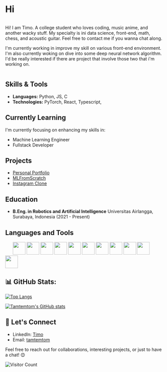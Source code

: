 # Hi

<div style="display: flex; align-items: center;">
    <div>
        <p>Hi! I am Timo. A college student who loves coding, music anime, and another wacky stuff. My specialty is ini data science, front-end, math, chess, and acoustic guitar. Feel free to contact me if you wanna chat along.</p>

<p>I'm currently working in improve my skill on various front-end environment. I'm also currently woking on dive into some deep neural network algorithm. I'd be really interested if there are project that involve those two that i'm working on.</p>
    </div>
</div>

## Skills & Tools

- **Languages:** Python, JS, C
- **Technologies:** PyTorch, React, Typescript,

## Currently Learning

 I'm currently focusing on enhancing my skills in:

- Machine Learning Engineer
- Fullstack Developer

## Projects

- [Personal Portfolio](https://github.com/tamtemtomm/tamtemtomv2)
- [MLFromScratch](https://github.com/tamtemtomm/MLFromScratch)
- [Instagram Clone](https://github.com/tamtemtomm/instagram-clone)

## Education

- **B.Eng. in Robotics and Artificial Intelligence**
  Universitas Airlangga, Surabaya, Indonesia (2021 - Present)

## Languages and Tools

<body>
<div class="DevIcons" style="display: inline; margin: 1.5rem">
  
  <img height=40 src="https://cdn.jsdelivr.net/gh/devicons/devicon@latest/icons/python/python-original.svg" />
  <img height=40 src="https://cdn.jsdelivr.net/gh/devicons/devicon@latest/icons/javascript/javascript-original.svg" />  
  <img height=40  src="https://cdn.jsdelivr.net/gh/devicons/devicon@latest/icons/c/c-original.svg" />   
  <img height=40 src="https://cdn.jsdelivr.net/gh/devicons/devicon@latest/icons/pytorch/pytorch-original.svg" />
  <img height=40 src="https://cdn.jsdelivr.net/gh/devicons/devicon@latest/icons/tensorflow/tensorflow-original.svg" />
  <img height=40 src="https://cdn.jsdelivr.net/gh/devicons/devicon@latest/icons/scikitlearn/scikitlearn-original.svg" />
  <img height=40 src="https://cdn.jsdelivr.net/gh/devicons/devicon@latest/icons/react/react-original.svg" />    
  <img height=40 src="https://cdn.jsdelivr.net/gh/devicons/devicon@latest/icons/typescript/typescript-original.svg" />       
  <img height=40 src="https://cdn.jsdelivr.net/gh/devicons/devicon@latest/icons/nodejs/nodejs-original.svg" />
  <img height=40  src="https://cdn.jsdelivr.net/gh/devicons/devicon@latest/icons/mongodb/mongodb-original.svg" />      
  <img height=40 src="https://cdn.jsdelivr.net/gh/devicons/devicon@latest/icons/firebase/firebase-original.svg" />
          
</div>
</body>

## 📊 GitHub Stats:

[![Top Langs](https://github-readme-stats.vercel.app/api/top-langs/?username=tamtemtomm&theme=gradient-purple)](https://github.com/alieffsl/github-readme-stats)

[![Tamtemtom's GitHub stats](https://github-readme-stats.vercel.app/api?username=tamtemtomm&show_icons=true&theme=gradient-purple)](https://github.com/alieffsl/github-readme-stats)

## 🤝 Let's Connect

- LinkedIn: [Timo](https://www.linkedin.com/in/timo-widyanvolta-35a276217/)
- Email: [tamtemtom](tamtemtom235@gmail.com)
  
Feel free to reach out for collaborations, interesting projects, or just to have a chat! 😊

![Visitor Count](https://profile-counter.glitch.me/tamtemtomm/count.svg)
